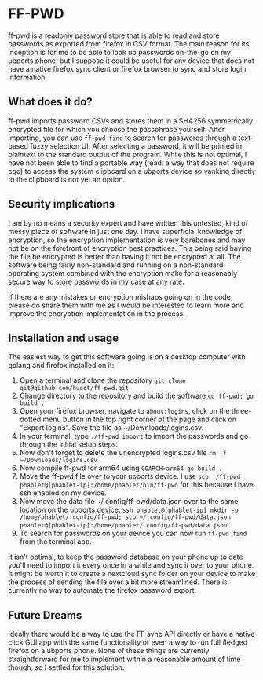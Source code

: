 # FF-PWD
ff-pwd is a readonly password store that is able to read and store passwords as
exported from firefox in CSV format. The main reason for its inception is for me
to be able to look up passwords on-the-go on my ubports phone, but I suppose it
could be useful for any device that does not have a native firefox sync client
or firefox browser to sync and store login information.

## What does it do?
ff-pwd imports password CSVs and stores them in a SHA256 symmetrically encrypted
file for which you choose the passphrase yourself. After importing, you can use
`ff-pwd find` to search for passwords through a text-based fuzzy selection
UI. After selecting a password, it will be printed in plaintext to the standard
output of the program. While this is not optimal, I have not been able to find a
portable way (read: a way that does not require cgo) to access the system
clipboard on a ubports device so yanking directly to the clipboard is not yet an
option.

## Security implications
I am by no means a security expert and have written this untested, kind of messy
piece of software in just one day. I have superficial knowledge of encryption,
so the encryption implementation is very barebones and may not be on the
forefront of encryption best practices. This being said having the file be
encrypted is better than having it not be encrypted at all. The software being
fairly non-standard and running on a non-standard operating system combined with
the encryption make for a reasonably secure way to store passwords in my case at
any rate.

If there are any mistakes or encryption mishaps going on in the code, please do
share them with me as I would be interested to learn more and improve the
encryption implementation in the process.

## Installation and usage
The easiest way to get this software going is on a desktop computer with golang
and firefox installed on it:

1. Open a terminal and clone the repository `git clone git@github.com/hugot/ff-pwd.git`
2. Change directory to the repository and build the software `cd ff-pwd; go build .`
3. Open your firefox browser, navigate to `about:logins`, click on the
   three-dotted menu button in the top right corner of the page and click on
   "Export logins". Save the file as ~/Downloads/logins.csv.
4. In your terminal, type `./ff-pwd import` to import the passwords and go
   through the initial setup steps.
5. Now don't forget to delete the unencrypted logins.csv file `rm -f ~/Downloads/logins.csv`
6. Now compile ff-pwd for arm64 using `GOARCH=arm64 go build .`
7. Move the ff-pwd file over to your ubports device. I use `scp ./ff-pwd
   phablet@[phablet-ip]:/home/phablet/bin/ff-pwd` for this because I have ssh
   enabled on my device.
8. Now move the data file ~/.config/ff-pwd/data.json over to the same location
   on the ubports device. `ssh phablet@[phablet-ip] mkdir -p
   /home/phablet/.config/ff-pwd; scp ~/.config/ff-pwd/data.json
   phablet@[phablet-ip]:/home/phablet/.config/ff-pwd/data.json`.
9. To search for passwords on your device you can now run `ff-pwd find` from the
   terminal app.

It isn't optimal, to keep the password database on your phone up to date you'll
need to import it every once in a while and sync it over to your phone. It might
be worth it to create a nextcloud sync folder on your device to make the process
of sending the file over a bit more streamlined. There is currently no way to
automate the firefox password export.


## Future Dreams
Ideally there would be a way to use the FF sync API directly or have a native
click GUI app with the same functionality or even a way to run full fledged
firefox on a ubports phone. None of these things are currently straightforward
for me to implement within a reasonable amount of time though, so I settled for
this solution.
